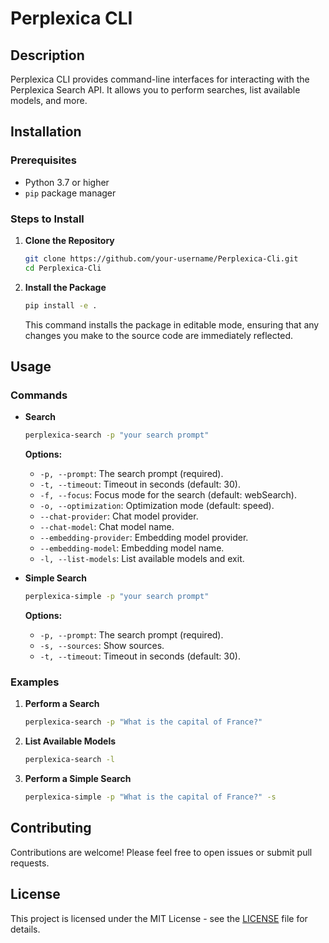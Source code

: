 # Perplexica CLI

## Description

Perplexica CLI provides command-line interfaces for interacting with the Perplexica Search API. It allows you to perform searches, list available models, and more.

## Installation

### Prerequisites

- Python 3.7 or higher
- `pip` package manager

### Steps to Install

1. **Clone the Repository**

   ```bash
   git clone https://github.com/your-username/Perplexica-Cli.git
   cd Perplexica-Cli
   ```

2. **Install the Package**

   ```bash
   pip install -e .
   ```

   This command installs the package in editable mode, ensuring that any changes you make to the source code are immediately reflected.

## Usage

### Commands

- **Search**

  ```bash
  perplexica-search -p "your search prompt"
  ```

  **Options:**
  - `-p, --prompt`: The search prompt (required).
  - `-t, --timeout`: Timeout in seconds (default: 30).
  - `-f, --focus`: Focus mode for the search (default: webSearch).
  - `-o, --optimization`: Optimization mode (default: speed).
  - `--chat-provider`: Chat model provider.
  - `--chat-model`: Chat model name.
  - `--embedding-provider`: Embedding model provider.
  - `--embedding-model`: Embedding model name.
  - `-l, --list-models`: List available models and exit.

- **Simple Search**

  ```bash
  perplexica-simple -p "your search prompt"
  ```

  **Options:**
  - `-p, --prompt`: The search prompt (required).
  - `-s, --sources`: Show sources.
  - `-t, --timeout`: Timeout in seconds (default: 30).

### Examples

1. **Perform a Search**

   ```bash
   perplexica-search -p "What is the capital of France?"
   ```

2. **List Available Models**

   ```bash
   perplexica-search -l
   ```

3. **Perform a Simple Search**

   ```bash
   perplexica-simple -p "What is the capital of France?" -s
   ```

## Contributing

Contributions are welcome! Please feel free to open issues or submit pull requests.

## License

This project is licensed under the MIT License - see the [LICENSE](LICENSE) file for details.
